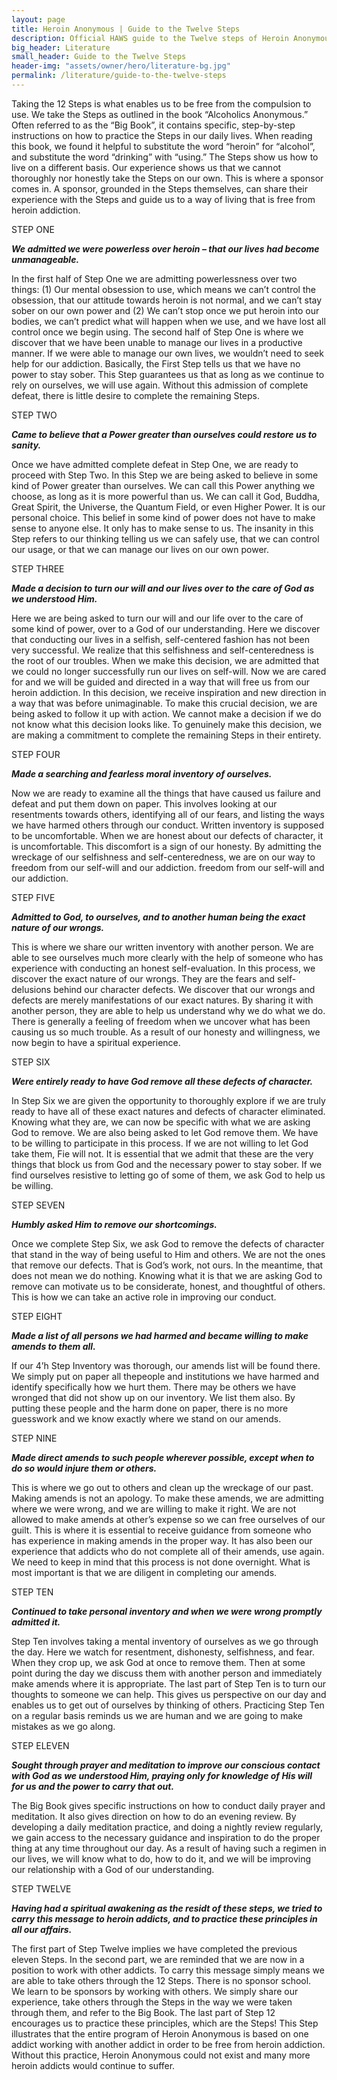```yaml
---
layout: page
title: Heroin Anonymous | Guide to the Twelve Steps
description: Official HAWS guide to the Twelve steps of Heroin Anonymous
big_header: Literature
small_header: Guide to the Twelve Steps
header-img: "assets/owner/hero/literature-bg.jpg"
permalink: /literature/guide-to-the-twelve-steps
---
```


Taking the 12 Steps is what enables us to be free from the compulsion to use. We take the Steps as outlined in the book “Alcoholics Anonymous.” Often referred to as the “Big Book”, it contains specific, step-by-step instructions on how to practice the Steps in our daily lives. When reading this book, we found it helpful to substitute the word “heroin” for “alcohol”, and substitute the word “drinking” with “using.” The Steps show us how to live on a different basis. Our experience shows us that we cannot thoroughly nor honestly take the Steps on our own. This is where a sponsor comes in. A sponsor, grounded in the Steps themselves, can share their experience with the Steps and guide us to a way of living that is free from heroin addiction.

STEP ONE

**_We admitted we were powerless over heroin – that our lives had become unmanageable._**

In the first half of Step One we are admitting powerlessness over two things: (1) Our mental obsession to use, which means we can’t control the obsession, that our attitude towards heroin is not normal, and we can’t stay sober on our own power and (2) We can’t stop once we put heroin into our bodies, we can’t predict what will happen when we use, and we have lost all control once we begin using. The second half of Step One is where we discover that we have been unable to manage our lives in a productive manner. If we were able to manage our own lives, we wouldn’t need to seek help for our addiction. Basically, the First Step tells us that we have no power to stay sober. This Step guarantees us that as long as we continue to rely on ourselves, we will use again. Without this admission of complete defeat, there is little desire to complete the remaining Steps.

STEP TWO

**_Came to believe that a Power greater than ourselves could restore us to sanity._**

Once we have admitted complete defeat in Step One, we are ready to proceed with Step Two. In this Step we are being asked to believe in some kind of Power greater than ourselves. We can call this Power anything we choose, as long as it is more powerful than us. We can call it God, Buddha, Great Spirit, the Universe, the Quantum Field, or even Higher Power. It is our personal choice. This belief in some kind of power does not have to make sense to anyone else. It only has to make sense to us. The insanity in this Step refers to our thinking telling us we can safely use, that we can control our usage, or that we can manage our lives on our own power.

STEP THREE

**_Made a decision to turn our will and our lives over to the care of God as we understood Him._**

Here we are being asked to turn our will and our life over to the care of some kind of power, over to a God of our understanding. Here we discover that conducting our lives in a selfish, self-centered fashion has not been very successful. We realize that this selfishness and self-centeredness is the root of our troubles. When we make this decision, we are admitted that we could no longer successfully run our lives on self-will. Now we are cared for and we will be guided and directed in a way that will free us from our heroin addiction. In this decision, we receive inspiration and new direction in a way that was before unimaginable. To make this crucial decision, we are being asked to follow it up with action. We cannot make a decision if we do not know what this decision looks like. To genuinely make this decision, we are making a commitment to complete the remaining Steps in their entirety.

STEP FOUR

**_Made a searching and fearless moral inventory of ourselves._**

Now we are ready to examine all the things that have caused us failure and defeat and put them down on paper. This involves looking at our resentments towards others, identifying all of our fears, and listing the ways we have harmed others through our conduct. Written inventory is supposed to be uncomfortable. When we are honest about our defects of character, it is uncomfortable. This discomfort is a sign of our honesty. By admitting the wreckage of our selfishness and self-centeredness, we are on our way to freedom from our self-will and our addiction.
freedom from our self-will and our addiction.

STEP FIVE

**_Admitted to God, to ourselves, and to another human being the exact nature of our wrongs._**

This is where we share our written inventory with another person. We are able to see ourselves much more clearly with the help of someone who has experience with conducting an honest self-evaluation. In this process, we discover the exact nature of our wrongs. They are the fears and self-delusions behind our character defects. We discover that our wrongs and defects are merely manifestations of our exact natures. By sharing it with another person, they are able to help us understand why we do what we do. There is generally a feeling of freedom when we uncover what has been causing us so much trouble. As a result of our honesty and willingness, we now begin to have a spiritual experience.

STEP SIX

**_Were entirely ready to have God remove all these defects of character._**

In Step Six we are given the opportunity to thoroughly explore if we are truly ready to have all of these exact natures and defects of character eliminated. Knowing what they are, we can now be specific with what we are asking God to remove. We are also being asked to let God remove them. We have to be willing to participate in this process. If we are not willing to let God take them, Fie will not. It is essential that we admit that these are the very things that block us from God and the necessary power to stay sober. If we find ourselves resistive to letting go of some of them, we ask God to help us be willing.

STEP SEVEN

**_Humbly asked Him to remove our shortcomings._**

Once we complete Step Six, we ask God to remove the defects of character that stand in the way of being useful to Him and others. We are not the ones that remove our defects. That is God’s work, not ours. In the meantime, that does not mean we do nothing. Knowing what it is that we are asking God to remove can motivate us to be considerate, honest, and thoughtful of others. This is how we can take an active role in improving our conduct.

STEP EIGHT

**_Made a list of all persons we had harmed and became willing to make amends to them all._**

If our 4’h Step Inventory was thorough, our amends list will be found there. We simply put on paper all thepeople and institutions we have harmed and identify specifically how we hurt them. There may be others we have wronged that did not show up on our inventory. We list them also. By putting these people and the harm done on paper, there is no more guesswork and we know exactly where we stand on our amends.

STEP NINE

**_Made direct amends to such people wherever possible, except when to do so would injure them or others._**

This is where we go out to others and clean up the wreckage of our past. Making amends is not an apology. To make these amends, we are admitting where we were wrong, and we are willing to make it right. We are not allowed to make amends at other’s expense so we can free ourselves of our guilt. This is where it is essential to receive guidance from someone who has experience in making amends in the proper way. It has also been our experience that addicts who do not complete all of their amends, use again. We need to keep in mind that this process is not done overnight. What is most important is that we are diligent in completing our amends.

STEP TEN

**_Continued to take personal inventory and when we were wrong promptly admitted it._**

Step Ten involves taking a mental inventory of ourselves as we go through the day. Here we watch for resentment, dishonesty, selfishness, and fear. When they crop up, we ask God at once to remove them. Then at some point during the day we discuss them with another person and immediately make amends where it is appropriate. The last part of Step Ten is to turn our thoughts to someone we can help. This gives us perspective on our day and enables us to get out of ourselves by thinking of others. Practicing Step Ten on a regular basis reminds us we are human and we are going to make mistakes as we go along.

STEP ELEVEN

**_Sought through prayer and meditation to improve our conscious contact with God as we understood Him, praying only for knowledge of His will for us and the power to carry that out._**

The Big Book gives specific instructions on how to conduct daily prayer and meditation. It also gives direction on how to do an evening review. By developing a daily meditation practice, and doing a nightly review regularly, we gain access to the necessary guidance and inspiration to do the proper thing at any time throughout our day. As a result of having such a regimen in our lives, we will know what to do, how to do it, and we will be improving our relationship with a God of our understanding.

STEP TWELVE

**_Having had a spiritual awakening as the residt of these steps, we tried to carry this message to heroin addicts, and to practice these principles in all our affairs._**

The first part of Step Twelve implies we have completed the previous eleven Steps. In the second part, we are reminded that we are now in a position to work with other addicts. To carry this message simply means we are able to take others through the 12 Steps. There is no sponsor school. We learn to be sponsors by working with others. We simply share our experience, take others through the Steps in the way we were taken through them, and refer to the Big Book. The last part of Step 12 encourages us to practice these principles, which are the Steps! This Step illustrates that the entire program of Heroin Anonymous is based on one addict working with another addict in order to be free from heroin addiction. Without this practice, Heroin Anonymous could not exist and many more heroin addicts would continue to suffer.
